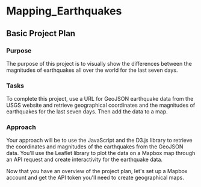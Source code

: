 # Mapping_Earthquakes

## Basic Project Plan

### Purpose

The purpose of this project is to visually show the differences between the magnitudes of earthquakes all over the world for the last seven days.

### Tasks

To complete this project, use a URL for GeoJSON earthquake data from the USGS website and retrieve geographical coordinates and the magnitudes of earthquakes for the last seven days. Then add the data to a map.


### Approach

Your approach will be to use the JavaScript and the D3.js library to retrieve the coordinates and magnitudes of the earthquakes from the GeoJSON data. You'll use the Leaflet library to plot the data on a Mapbox map through an API request and create interactivity for the earthquake data.

Now that you have an overview of the project plan, let's set up a Mapbox account and get the API token you'll need to create geographical maps.
